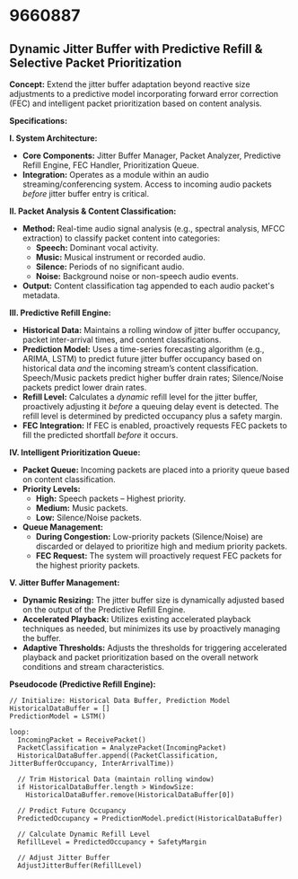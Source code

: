 # 9660887

## Dynamic Jitter Buffer with Predictive Refill & Selective Packet Prioritization

**Concept:** Extend the jitter buffer adaptation beyond reactive size adjustments to a predictive model incorporating forward error correction (FEC) and intelligent packet prioritization based on content analysis.

**Specifications:**

**I. System Architecture:**

*   **Core Components:** Jitter Buffer Manager, Packet Analyzer, Predictive Refill Engine, FEC Handler, Prioritization Queue.
*   **Integration:** Operates as a module within an audio streaming/conferencing system. Access to incoming audio packets *before* jitter buffer entry is critical.

**II. Packet Analysis & Content Classification:**

*   **Method:** Real-time audio signal analysis (e.g., spectral analysis, MFCC extraction) to classify packet content into categories:
    *   **Speech:** Dominant vocal activity.
    *   **Music:** Musical instrument or recorded audio.
    *   **Silence:** Periods of no significant audio.
    *   **Noise:** Background noise or non-speech audio events.
*   **Output:** Content classification tag appended to each audio packet's metadata.

**III. Predictive Refill Engine:**

*   **Historical Data:** Maintains a rolling window of jitter buffer occupancy, packet inter-arrival times, and content classifications.
*   **Prediction Model:** Uses a time-series forecasting algorithm (e.g., ARIMA, LSTM) to predict future jitter buffer occupancy based on historical data *and* the incoming stream’s content classification.  Speech/Music packets predict higher buffer drain rates; Silence/Noise packets predict lower drain rates.
*   **Refill Level:** Calculates a *dynamic* refill level for the jitter buffer, proactively adjusting it *before* a queuing delay event is detected. The refill level is determined by predicted occupancy plus a safety margin.
*   **FEC Integration:** If FEC is enabled, proactively requests FEC packets to fill the predicted shortfall *before* it occurs.

**IV. Intelligent Prioritization Queue:**

*   **Packet Queue:** Incoming packets are placed into a priority queue based on content classification.
*   **Priority Levels:**
    *   **High:** Speech packets – Highest priority.
    *   **Medium:** Music packets.
    *   **Low:** Silence/Noise packets.
*   **Queue Management:**
    *   **During Congestion:**  Low-priority packets (Silence/Noise) are discarded or delayed to prioritize high and medium priority packets.
    *   **FEC Request:** The system will proactively request FEC packets for the highest priority packets.

**V. Jitter Buffer Management:**

*   **Dynamic Resizing:** The jitter buffer size is dynamically adjusted based on the output of the Predictive Refill Engine.
*   **Accelerated Playback:** Utilizes existing accelerated playback techniques as needed, but minimizes its use by proactively managing the buffer.
*   **Adaptive Thresholds:** Adjusts the thresholds for triggering accelerated playback and packet prioritization based on the overall network conditions and stream characteristics.



**Pseudocode (Predictive Refill Engine):**

```
// Initialize: Historical Data Buffer, Prediction Model
HistoricalDataBuffer = []
PredictionModel = LSTM()

loop:
  IncomingPacket = ReceivePacket()
  PacketClassification = AnalyzePacket(IncomingPacket)
  HistoricalDataBuffer.append((PacketClassification, JitterBufferOccupancy, InterArrivalTime))

  // Trim Historical Data (maintain rolling window)
  if HistoricalDataBuffer.length > WindowSize:
    HistoricalDataBuffer.remove(HistoricalDataBuffer[0])

  // Predict Future Occupancy
  PredictedOccupancy = PredictionModel.predict(HistoricalDataBuffer)

  // Calculate Dynamic Refill Level
  RefillLevel = PredictedOccupancy + SafetyMargin

  // Adjust Jitter Buffer
  AdjustJitterBuffer(RefillLevel)
```